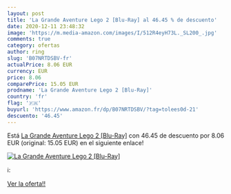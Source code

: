 ```yaml
---
layout: post
title: 'La Grande Aventure Lego 2 [Blu-Ray] al 46.45 % de descuento'
date: 2020-12-11 23:48:32
image: 'https://m.media-amazon.com/images/I/512R4eyH73L._SL200_.jpg'
comments: true
category: ofertas
author: ring
slug: 'B07NRTDSBV-fr'
actualPrice: 8.06 EUR
currency: EUR
price: 8.06
comparePrice: 15.05 EUR
prodname: 'La Grande Aventure Lego 2 [Blu-Ray]'
country: 'fr'
flag: '🇫🇷'
buyurl: 'https://www.amazon.fr/dp/B07NRTDSBV/?tag=tolees0d-21'
descuento: '46.45'
---
```


Está [La Grande Aventure Lego 2 [Blu-Ray]](https://www.amazon.fr/dp/B07NRTDSBV/?tag=tolees0d-21) con 46.45 de descuento por 8.06 EUR (original: 15.05 EUR) en el siguiente enlace!

[![La Grande Aventure Lego 2 [Blu-Ray]](https://m.media-amazon.com/images/I/512R4eyH73L._SL200_.jpg)](https://www.amazon.fr/dp/B07NRTDSBV/?tag=tolees0d-21)

ℹ️:


[Ver la oferta!!](https://www.amazon.fr/dp/B07NRTDSBV/?tag=tolees0d-21)
